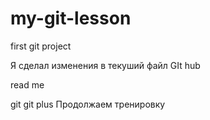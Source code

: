 # my-git-lesson
first git project

Я сделал изменения в текуший файл GIt hub
 


read me 

git
git plus
Продолжаем тренировку 